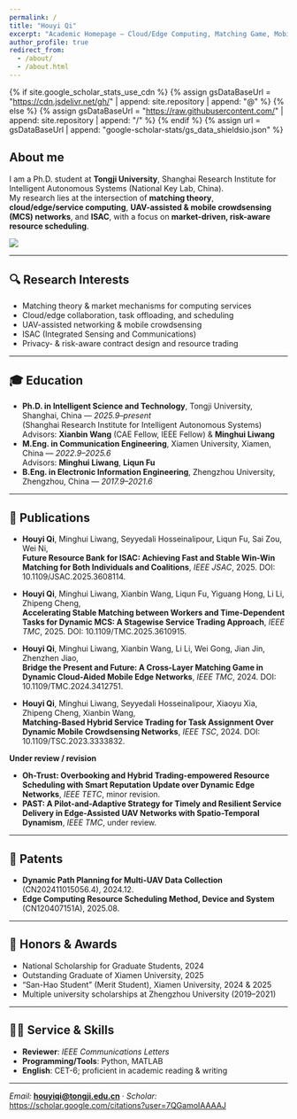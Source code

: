 ```yaml
---
permalink: /
title: "Houyi Qi"
excerpt: "Academic Homepage — Cloud/Edge Computing, Matching Game, Mobile Crowdsensing, DRL, ISAC"
author_profile: true
redirect_from:
  - /about/
  - /about.html
---
```


{% if site.google_scholar_stats_use_cdn %}
{% assign gsDataBaseUrl = "https://cdn.jsdelivr.net/gh/" | append: site.repository | append: "@" %}
{% else %}
{% assign gsDataBaseUrl = "https://raw.githubusercontent.com/" | append: site.repository | append: "/" %}
{% endif %}
{% assign url = gsDataBaseUrl | append: "google-scholar-stats/gs_data_shieldsio.json" %}

<span class='anchor' id='about-me'></span>
## About me

I am a Ph.D. student at **Tongji University**, Shanghai Research Institute for Intelligent Autonomous Systems (National Key Lab, China).  
My research lies at the intersection of **matching theory**, **cloud/edge/service computing**, **UAV-assisted & mobile crowdsensing (MCS) networks**, and **ISAC**, with a focus on **market-driven, risk-aware resource scheduling**.

<a href='https://scholar.google.com/citations?user=7QGamoIAAAAJ'>
  <img src="https://img.shields.io/endpoint?url={{ url | url_encode }}&logo=Google%20Scholar&labelColor=f6f6f6&color=9cf&style=flat&label=Citations">
</a>

---

## 🔍 Research Interests
- Matching theory & market mechanisms for computing services  
- Cloud/edge collaboration, task offloading, and scheduling  
- UAV-assisted networking & mobile crowdsensing  
- ISAC (Integrated Sensing and Communications)  
- Privacy- & risk-aware contract design and resource trading

---
<span class='anchor' id='-edu'></span>
## 🎓 Education
- **Ph.D. in Intelligent Science and Technology**, Tongji University, Shanghai, China — *2025.9–present*  
  (Shanghai Research Institute for Intelligent Autonomous Systems)  
  Advisors: **Xianbin Wang** (CAE Fellow, IEEE Fellow) & **Minghui Liwang**
- **M.Eng. in Communication Engineering**, Xiamen University, Xiamen, China — *2022.9–2025.6*  
  Advisors: **Minghui Liwang**, **Liqun Fu**
- **B.Eng. in Electronic Information Engineering**, Zhengzhou University, Zhengzhou, China — *2017.9–2021.6*

---
<span class='anchor' id='-pub'></span>
## 📝 Publications
- **Houyi Qi**, Minghui Liwang, Seyyedali Hosseinalipour, Liqun Fu, Sai Zou, Wei Ni,  
  **Future Resource Bank for ISAC: Achieving Fast and Stable Win-Win Matching for Both Individuals and Coalitions**, *IEEE JSAC*, 2025. DOI: 10.1109/JSAC.2025.3608114.

- **Houyi Qi**, Minghui Liwang, Xianbin Wang, Liqun Fu, Yiguang Hong, Li Li, Zhipeng Cheng,  
  **Accelerating Stable Matching between Workers and Time-Dependent Tasks for Dynamic MCS: A Stagewise Service Trading Approach**, *IEEE TMC*, 2025. DOI: 10.1109/TMC.2025.3610915.

- **Houyi Qi**, Minghui Liwang, Xianbin Wang, Li Li, Wei Gong, Jian Jin, Zhenzhen Jiao,  
  **Bridge the Present and Future: A Cross-Layer Matching Game in Dynamic Cloud-Aided Mobile Edge Networks**, *IEEE TMC*, 2024. DOI: 10.1109/TMC.2024.3412751.

- **Houyi Qi**, Minghui Liwang, Seyyedali Hosseinalipour, Xiaoyu Xia, Zhipeng Cheng, Xianbin Wang,  
  **Matching-Based Hybrid Service Trading for Task Assignment Over Dynamic Mobile Crowdsensing Networks**, *IEEE TSC*, 2024. DOI: 10.1109/TSC.2023.3333832.

**Under review / revision**
- **Oh-Trust: Overbooking and Hybrid Trading-empowered Resource Scheduling with Smart Reputation Update over Dynamic Edge Networks**, *IEEE TETC*, minor revision.  
- **PAST: A Pilot-and-Adaptive Strategy for Timely and Resilient Service Delivery in Edge-Assisted UAV Networks with Spatio-Temporal Dynamism**, *IEEE TMC*, under review.

---

## 📜 Patents
- **Dynamic Path Planning for Multi-UAV Data Collection** (CN202411015056.4), 2024.12.  
- **Edge Computing Resource Scheduling Method, Device and System** (CN120407151A), 2025.08.



---
<span class='anchor' id='-Awards'></span>
## 🏅 Honors & Awards
- National Scholarship for Graduate Students, 2024  
- Outstanding Graduate of Xiamen University, 2025  
- “San-Hao Student” (Merit Student), Xiamen University, 2024 & 2025  
- Multiple university scholarships at Zhengzhou University (2019–2021)

---
<span class='anchor' id='-skills'></span>
## 🧑‍💻 Service & Skills
- **Reviewer**: *IEEE Communications Letters*  
- **Programming/Tools**: Python, MATLAB  
- **English**: CET-6; proficient in academic reading & writing

---

*Email:* **houyiqi@tongji.edu.cn** · *Scholar:* <https://scholar.google.com/citations?user=7QGamoIAAAAJ>


